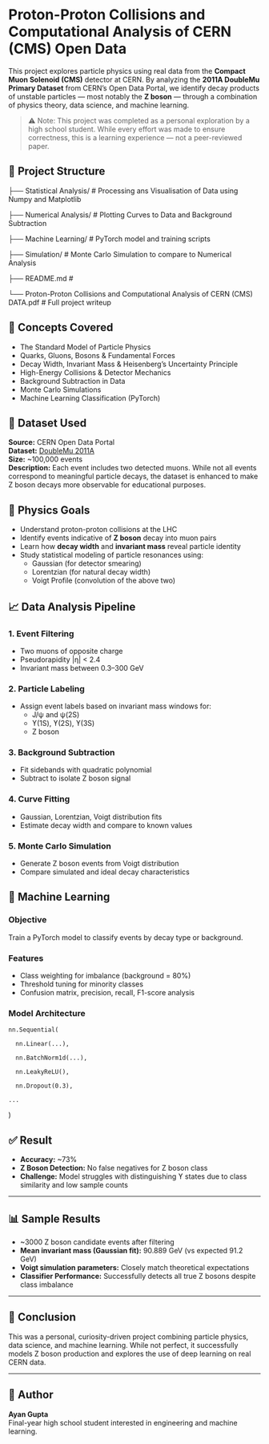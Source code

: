 # Proton-Proton Collisions and Computational Analysis of CERN (CMS) Open Data

This project explores particle physics using real data from the **Compact Muon Solenoid (CMS)** detector at CERN. By analyzing the **2011A DoubleMu Primary Dataset** from CERN’s Open Data Portal, we identify decay products of unstable particles — most notably the **Z boson** — through a combination of physics theory, data science, and machine learning.

> ⚠️ Note: This project was completed as a personal exploration by a high school student. While every effort was made to ensure correctness, this is a learning experience — not a peer-reviewed paper.

## 📁 Project Structure

├── Statistical Analysis/ # Processing ans Visualisation of Data using Numpy and Matplotlib

├── Numerical Analysis/ # Plotting Curves to Data and Background Subtraction

├── Machine Learning/ # PyTorch model and training scripts

├── Simulation/ # Monte Carlo Simulation to compare to Numerical Analysis

├── README.md #

└── Proton-Proton Collisions and Computational Analysis of CERN (CMS) DATA.pdf # Full project writeup


## 🧠 Concepts Covered

- The Standard Model of Particle Physics
- Quarks, Gluons, Bosons & Fundamental Forces
- Decay Width, Invariant Mass & Heisenberg’s Uncertainty Principle
- High-Energy Collisions & Detector Mechanics
- Background Subtraction in Data
- Monte Carlo Simulations
- Machine Learning Classification (PyTorch)

## 🧪 Dataset Used

**Source:** CERN Open Data Portal  
**Dataset:** [DoubleMu 2011A](https://opendata.cern.ch/record/5201)  
**Size:** ~100,000 events  
**Description:** Each event includes two detected muons. While not all events correspond to meaningful particle decays, the dataset is enhanced to make Z boson decays more observable for educational purposes.

## 🔬 Physics Goals

- Understand proton-proton collisions at the LHC
- Identify events indicative of **Z boson** decay into muon pairs
- Learn how **decay width** and **invariant mass** reveal particle identity
- Study statistical modeling of particle resonances using:
  - Gaussian (for detector smearing)
  - Lorentzian (for natural decay width)
  - Voigt Profile (convolution of the above two)

## 📈 Data Analysis Pipeline

### 1. Event Filtering
- Two muons of opposite charge
- Pseudorapidity |η| < 2.4
- Invariant mass between 0.3–300 GeV

### 2. Particle Labeling
- Assign event labels based on invariant mass windows for:
  - J/ψ and ψ(2S)
  - ϒ(1S), ϒ(2S), ϒ(3S)
  - Z boson

### 3. Background Subtraction
- Fit sidebands with quadratic polynomial
- Subtract to isolate Z boson signal

### 4. Curve Fitting
- Gaussian, Lorentzian, Voigt distribution fits
- Estimate decay width and compare to known values

### 5. Monte Carlo Simulation
- Generate Z boson events from Voigt distribution
- Compare simulated and ideal decay characteristics

## 🤖 Machine Learning

### Objective
Train a PyTorch model to classify events by decay type or background.

### Features
- Class weighting for imbalance (background = 80%)
- Threshold tuning for minority classes
- Confusion matrix, precision, recall, F1-score analysis

### Model Architecture

    nn.Sequential(
    
      nn.Linear(...),
    
      nn.BatchNorm1d(...),
    
      nn.LeakyReLU(),
    
      nn.Dropout(0.3),
    
    ...
)

## ✅ Result

- **Accuracy:** ~73%
- **Z Boson Detection:** No false negatives for Z boson class
- **Challenge:** Model struggles with distinguishing ϒ states due to class similarity and low sample counts

---

## 📊 Sample Results

- ~3000 Z boson candidate events after filtering
- **Mean invariant mass (Gaussian fit):** 90.889 GeV (vs expected 91.2 GeV)
- **Voigt simulation parameters:** Closely match theoretical expectations
- **Classifier Performance:** Successfully detects all true Z bosons despite class imbalance

---

## 🏁 Conclusion

This was a personal, curiosity-driven project combining particle physics, data science, and machine learning. While not perfect, it successfully models Z boson production and explores the use of deep learning on real CERN data.

---

## 👤 Author

**Ayan Gupta**  
Final-year high school student interested in engineering and machine learning.

